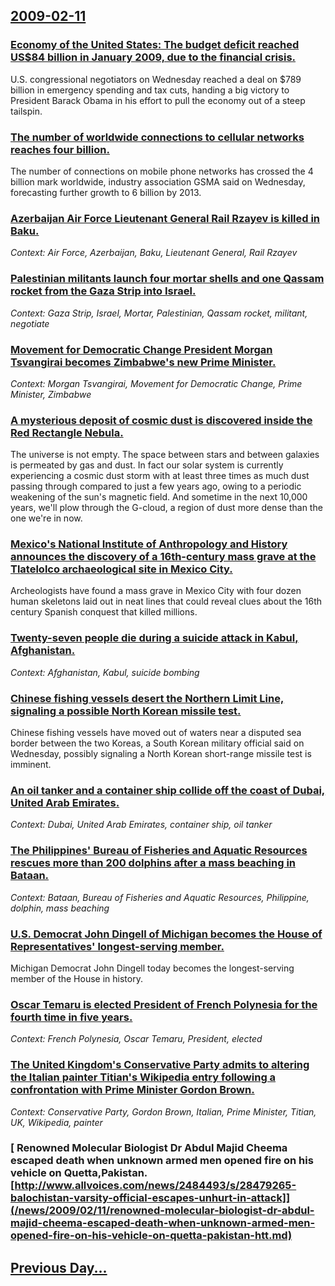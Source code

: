 ## [2009-02-11](/news/2009/02/11/index.md)

### [ Economy of the United States: The budget deficit reached US$84 billion in January 2009, due to the financial crisis. ](/news/2009/02/11/economy-of-the-united-states-p-the-budget-deficit-reached-us-84-billion-in-january-2009-due-to-the-financial-crisis.md)
U.S. congressional negotiators on Wednesday reached a deal on $789 billion in emergency spending and tax cuts, handing a big victory to President Barack Obama in his effort to pull the economy out of a steep tailspin.

### [ The number of worldwide connections to cellular networks reaches four billion. ](/news/2009/02/11/the-number-of-worldwide-connections-to-cellular-networks-reaches-four-billion.md)
The number of connections on mobile phone networks has crossed the 4 billion mark worldwide, industry association GSMA said on Wednesday, forecasting further growth to 6 billion by 2013.

### [ Azerbaijan Air Force Lieutenant General Rail Rzayev is killed in Baku. ](/news/2009/02/11/azerbaijan-air-force-lieutenant-general-rail-rzayev-is-killed-in-baku.md)
_Context: Air Force, Azerbaijan, Baku, Lieutenant General, Rail Rzayev_

### [ Palestinian militants launch four mortar shells and one Qassam rocket from the Gaza Strip into Israel. ](/news/2009/02/11/palestinian-militants-launch-four-mortar-shells-and-one-qassam-rocket-from-the-gaza-strip-into-israel.md)
_Context: Gaza Strip, Israel, Mortar, Palestinian, Qassam rocket, militant, negotiate_

### [ Movement for Democratic Change President Morgan Tsvangirai becomes Zimbabwe's new Prime Minister. ](/news/2009/02/11/movement-for-democratic-change-president-morgan-tsvangirai-becomes-zimbabwe-s-new-prime-minister.md)
_Context: Morgan Tsvangirai, Movement for Democratic Change, Prime Minister, Zimbabwe_

### [ A mysterious deposit of cosmic dust is discovered inside the Red Rectangle Nebula. ](/news/2009/02/11/a-mysterious-deposit-of-cosmic-dust-is-discovered-inside-the-red-rectangle-nebula.md)
The universe is not empty. The space between stars and between galaxies is permeated by gas and dust. In fact our solar system is currently experiencing a cosmic dust storm with at least three times as much dust passing through compared to just a few years ago, owing to a periodic weakening of the sun&#39;s magnetic field. And sometime in the next 10,000 years, we&#39;ll plow through the G-cloud, a region of dust more dense than the one we&#39;re in now.

### [ Mexico's National Institute of Anthropology and History announces the discovery of a 16th-century mass grave at the Tlatelolco archaeological site in Mexico City. ](/news/2009/02/11/mexico-s-national-institute-of-anthropology-and-history-announces-the-discovery-of-a-16th-century-mass-grave-at-the-tlatelolco-archaeologic.md)
Archeologists have found a mass grave in Mexico City with four dozen human skeletons laid out in neat lines that could reveal clues about the 16th century Spanish conquest that killed millions.

### [ Twenty-seven people die during a suicide attack in Kabul, Afghanistan.  ](/news/2009/02/11/twenty-seven-people-die-during-a-suicide-attack-in-kabul-afghanistan.md)
_Context: Afghanistan, Kabul, suicide bombing_

### [ Chinese fishing vessels desert the Northern Limit Line, signaling a possible North Korean missile test. ](/news/2009/02/11/chinese-fishing-vessels-desert-the-northern-limit-line-signaling-a-possible-north-korean-missile-test.md)
Chinese fishing vessels have moved out of waters near a disputed sea border between the two Koreas, a South Korean military official said on Wednesday, possibly signaling a North Korean short-range missile test is imminent.

### [ An oil tanker and a container ship collide off the coast of Dubai, United Arab Emirates.  ](/news/2009/02/11/an-oil-tanker-and-a-container-ship-collide-off-the-coast-of-dubai-united-arab-emirates.md)
_Context: Dubai, United Arab Emirates, container ship, oil tanker_

### [ The Philippines' Bureau of Fisheries and Aquatic Resources rescues more than 200 dolphins after a mass beaching in Bataan. ](/news/2009/02/11/the-philippines-bureau-of-fisheries-and-aquatic-resources-rescues-more-than-200-dolphins-after-a-mass-beaching-in-bataan.md)
_Context: Bataan, Bureau of Fisheries and Aquatic Resources, Philippine, dolphin, mass beaching_

### [ U.S. Democrat John Dingell of Michigan becomes the House of Representatives' longest-serving member. ](/news/2009/02/11/u-s-democrat-john-dingell-of-michigan-becomes-the-house-of-representatives-longest-serving-member.md)
Michigan Democrat John Dingell today becomes the longest-serving member of the House in history.

### [ Oscar Temaru is elected President of French Polynesia for the fourth time in five years. ](/news/2009/02/11/oscar-temaru-is-elected-president-of-french-polynesia-for-the-fourth-time-in-five-years.md)
_Context: French Polynesia, Oscar Temaru, President, elected_

### [ The United Kingdom's Conservative Party admits to altering the Italian painter Titian's Wikipedia entry following a confrontation with Prime Minister Gordon Brown. ](/news/2009/02/11/the-united-kingdom-s-conservative-party-admits-to-altering-the-italian-painter-titian-s-wikipedia-entry-following-a-confrontation-with-prim.md)
_Context: Conservative Party, Gordon Brown, Italian, Prime Minister, Titian, UK, Wikipedia, painter_

### [ Renowned Molecular Biologist Dr Abdul Majid Cheema escaped death when unknown armed men opened fire on his vehicle on Quetta,Pakistan. [http://www.allvoices.com/news/2484493/s/28479265-balochistan-varsity-official-escapes-unhurt-in-attack]](/news/2009/02/11/renowned-molecular-biologist-dr-abdul-majid-cheema-escaped-death-when-unknown-armed-men-opened-fire-on-his-vehicle-on-quetta-pakistan-htt.md)
## [Previous Day...](/news/2009/02/10/index.md)

